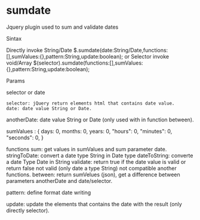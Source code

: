 sumdate
=======

Jquery plugin used to sum and validate dates


Sintax

Directly invoke
String/Date $.sumdate(date:String/Date,functions:[],sumValues:{},pattern:String,update:boolean);
or
Selector invoke
void/Array $(selector).sumdate(functions:[],sumValues:{},pattern:String,update:boolean);

Params

selector or date

    selector: jQuery return elements html that contains date value.
    date: date value String or Date.

anotherDate: date value String or Date (only used with in function between).
    
sumValues : {
    days: 0,
    months: 0,
    years: 0,
    "hours": 0,
    "minutes": 0,
    "seconds": 0,
}

functions
    sum: get values in sumValues and sum parameter date.
    stringToDate: convert a date type String in Date type
    dateToString: converte a date Type Date in String
    validate: return true if the date value is valid or return false not valid (only date a type String) not compatible another functions.
    between: return sumVelues (json), get a difference between parameters anotherDate and date/selector.

pattern:
     define format date writing

update:
    update the elements that contains the date with the result (only directly selector).